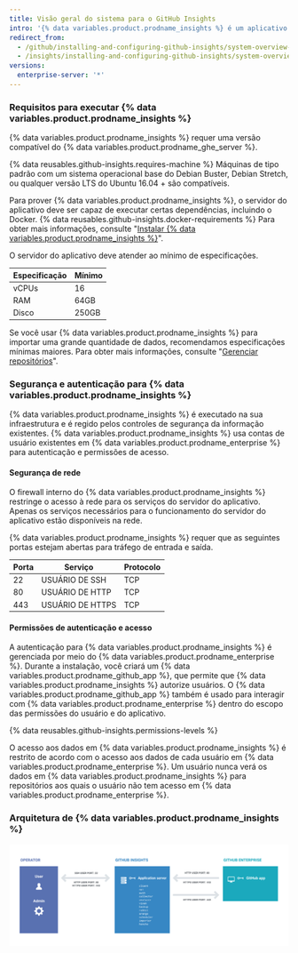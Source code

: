 ```yaml
---
title: Visão geral do sistema para o GitHub Insights
intro: '{% data variables.product.prodname_insights %} é um aplicativo autônomo que faz interface com o {% data variables.product.prodname_enterprise %}.'
redirect_from:
  - /github/installing-and-configuring-github-insights/system-overview-for-github-insights
  - /insights/installing-and-configuring-github-insights/system-overview-for-github-insights
versions:
  enterprise-server: '*'
---
```


### Requisitos para executar {% data variables.product.prodname_insights %}

{% data variables.product.prodname_insights %} requer uma versão compatível do {% data variables.product.prodname_ghe_server %}.

{% data reusables.github-insights.requires-machine %} Máquinas de tipo padrão com um sistema operacional base do Debian Buster, Debian Stretch, ou qualquer versão LTS do Ubuntu 16.04 + são compatíveis.

Para prover {% data variables.product.prodname_insights %}, o servidor do aplicativo deve ser capaz de executar certas dependências, incluindo o Docker. {% data reusables.github-insights.docker-requirements %} Para obter mais informações, consulte "[Instalar {% data variables.product.prodname_insights %}](/insights/installing-and-configuring-github-insights/installing-github-insights#prerequisites)".

O servidor do aplicativo deve atender ao mínimo de especificações.

| Especificação | Mínimo |
| ------------- | ------ |
| vCPUs         | 16     |
| RAM           | 64GB   |
| Disco         | 250GB  |

Se você usar {% data variables.product.prodname_insights %} para importar uma grande quantidade de dados, recomendamos especificações mínimas maiores. Para obter mais informações, consulte "[Gerenciar repositórios](/github/installing-and-configuring-github-insights/managing-repositories#about-import-times)".

### Segurança e autenticação para {% data variables.product.prodname_insights %}

{% data variables.product.prodname_insights %} é executado na sua infraestrutura e é regido pelos controles de segurança da informação existentes. {% data variables.product.prodname_insights %} usa contas de usuário existentes em {% data variables.product.prodname_enterprise %} para autenticação e permissões de acesso.

#### Segurança de rede

O firewall interno do {% data variables.product.prodname_insights %} restringe o acesso à rede para os serviços do servidor do aplicativo. Apenas os serviços necessários para o funcionamento do servidor do aplicativo estão disponíveis na rede.

{% data variables.product.prodname_insights %} requer que as seguintes portas estejam abertas para tráfego de entrada e saída.

| Porta | Serviço          | Protocolo |
| ----- | ---------------- | --------- |
| 22    | USUÁRIO DE SSH   | TCP       |
| 80    | USUÁRIO DE HTTP  | TCP       |
| 443   | USUÁRIO DE HTTPS | TCP       |

#### Permissões de autenticação e acesso

A autenticação para {% data variables.product.prodname_insights %} é gerenciada por meio do {% data variables.product.prodname_enterprise %}. Durante a instalação, você criará um {% data variables.product.prodname_github_app %}, que permite que {% data variables.product.prodname_insights %} autorize usuários. O {% data variables.product.prodname_github_app %} também é usado para interagir com {% data variables.product.prodname_enterprise %} dentro do escopo das permissões do usuário e do aplicativo.

{% data reusables.github-insights.permissions-levels %}

O acesso aos dados em {% data variables.product.prodname_insights %} é restrito de acordo com o acesso aos dados de cada usuário em {% data variables.product.prodname_enterprise %}. Um usuário nunca verá os dados em {% data variables.product.prodname_insights %} para repositórios aos quais o usuário não tem acesso em {% data variables.product.prodname_enterprise %}.

### Arquitetura de {% data variables.product.prodname_insights %}

![Arquitetura do sistema](/assets/images/help/insights/github-isights-system-diagram.png)
